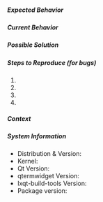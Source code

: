 <!--- Provide a general summary of the issue in the title above. You       --->
<!--- should not delete relevant sections and/or questions in your report  --->

<!--- BEFORE FILLING OUT THIS REPORT FORM:                                 --->
<!--- Dear users of stable and LTS (long term service) distributions:      --->
<!--- Please do NOT file bugs against old (dead) versions but use your     --->
<!--- distribution bugtracker instead. This is esp. true for Ubuntu LTS.   --->

##### Expected Behavior
<!--- If you're describing a bug, tell us what should happen                -->
<!--- If you're suggesting a change/improvement, tell us how it should work -->

##### Current Behavior
<!--- If describing a bug, tell us what happens instead of the expected    --->
<!--- behaviour. If suggesting a change/improvement, explain the difference -->
<!--- from current behavior (a screenshot might help)                      --->

##### Possible Solution
<!--- Not obligatory, but suggest a fix/reason for the bug,                --->
<!--- or ideas how to implement the addition or change                     --->

##### Steps to Reproduce (for bugs)
<!--- Provide a link to a live example, or an unambiguous set of steps to  --->
<!--- reproduce this bug. Include code to reproduce, if relevant           --->
1. 
2. 
3. 
4. 

##### Context
<!--- How has this issue affected you? What are you trying to accomplish?  --->
<!--- Providing context helps us come up with a solution that is most      --->
<!--- useful in the real world                                             --->

##### System Information
<!--- Include as many relevant details about the system you experienced    --->
<!--- the bug in                                                           --->
* Distribution & Version: 
* Kernel: 
* Qt Version: 
* qtermwidget Version: 
* lxqt-build-tools Version: 
* Package version: 
